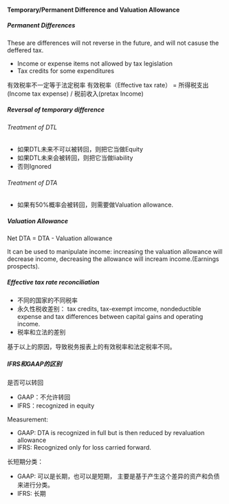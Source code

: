 #### Temporary/Permanent Difference and Valuation Allowance

##### Permanent Differences

These are differences will not reverse in the future, and will not casuse the deffered tax.

- Income or expense items not allowed by tax legislation
- Tax credits for some expenditures

有效税率不一定等于法定税率
有效税率（Effective tax rate） = 所得税支出(Income tax expense) / 税前收入(pretax Income)

##### Reversal of temporary difference

###### Treatment of DTL

- 如果DTL未来不可以被转回，则把它当做Equity
- 如果DTL未来会被转回，则把它当做liability
- 否则Ignored

###### Treatment of DTA

- 如果有50%概率会被转回，则需要做Valuation allowance.

##### Valuation Allowance

Net DTA = DTA - Valuation allowance

It can be used to manipulate income: increasing the valuation allowance will decrease income, decreasing the allowance will incream income.(Earnings prospects).

##### Effective tax rate reconciliation

- 不同的国家的不同税率
- 永久性税收差别： tax credits, tax-exempt imcome, nondeductible expense and tax differences between capital gains and operating income.
- 税率和立法的差别

基于以上的原因，导致税务报表上的有效税率和法定税率不同。

##### IFRS和GAAP的区别

是否可以转回
- GAAP：不允许转回
- IFRS：recognized in equity

Measurement:
- GAAP: DTA is recognized in full but is then reduced by revaluation allowance
- IFRS: Recognized only for loss carried forward.

长短期分类：
- GAAP: 可以是长期，也可以是短期， 主要是基于产生这个差异的资产和负债来进行分类。
- IFRS: 长期


